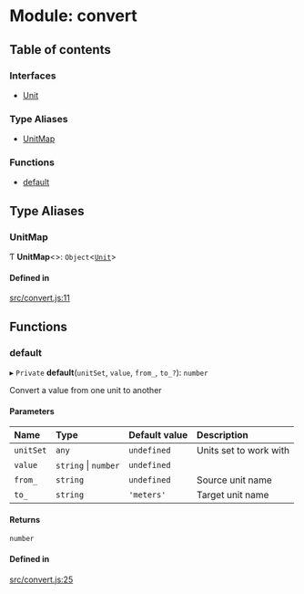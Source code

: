 # Module: convert

## Table of contents

### Interfaces

- [Unit](../interfaces/convert.Unit.md)

### Type Aliases

- [UnitMap](convert.md#unitmap)

### Functions

- [default](convert.md#default)

## Type Aliases

### UnitMap

Ƭ **UnitMap**<\>: `Object`<[`Unit`](../interfaces/convert.Unit.md)\>

#### Defined in

[src/convert.js:11](https://github.com/Twipped/js-utils/blob/f2eceb5/src/convert.js#L11)

## Functions

### default

▸ `Private` **default**(`unitSet`, `value`, `from_`, `to_?`): `number`

Convert a value from one unit to another

#### Parameters

| Name | Type | Default value | Description |
| :------ | :------ | :------ | :------ |
| `unitSet` | `any` | `undefined` | Units set to work with |
| `value` | `string` \| `number` | `undefined` |  |
| `from_` | `string` | `undefined` | Source unit name |
| `to_` | `string` | `'meters'` | Target unit name |

#### Returns

`number`

#### Defined in

[src/convert.js:25](https://github.com/Twipped/js-utils/blob/f2eceb5/src/convert.js#L25)
